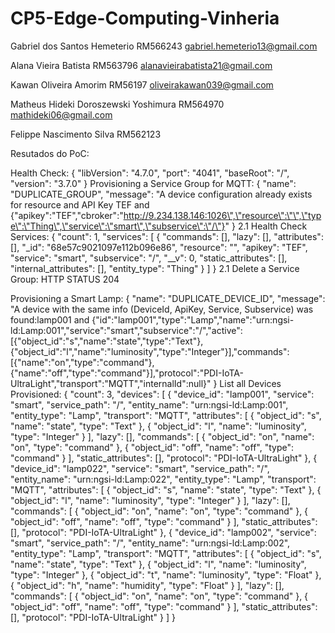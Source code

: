 # CP5-Edge-Computing-Vinheria

Gabriel dos Santos Hemeterio
RM566243
gabriel.hemeterio13@gmail.com

Alana Vieira Batista
RM563796
alanavieirabatista21@gmail.com

Kawan Oliveira Amorim
RM56197
oliveirakawan039@gmail.com

Matheus Hideki Doroszewski Yoshimura
RM564970
mathideki06@gmail.com

Felippe Nascimento Silva
RM562123

Resutados do PoC:

Health Check:
{
    "libVersion": "4.7.0",
    "port": "4041",
    "baseRoot": "/",
    "version": "3.7.0"
}
Provisioning a Service Group for MQTT:
{
    "name": "DUPLICATE_GROUP",
    "message": "A device configuration already exists for resource  and API Key TEF and {\"apikey\":\"TEF\",\"cbroker\":\"http://9.234.138.146:1026\",\"resource\":\"\",\"type\":\"Thing\",\"service\":\"smart\",\"subservice\":\"/\"}"
}
2.1 Health Check Services:
{
    "count": 1,
    "services": [
        {
            "commands": [],
            "lazy": [],
            "attributes": [],
            "_id": "68e57c9021097e112b096e86",
            "resource": "",
            "apikey": "TEF",
            "service": "smart",
            "subservice": "/",
            "__v": 0,
            "static_attributes": [],
            "internal_attributes": [],
            "entity_type": "Thing"
        }
    ]
}
2.1 Delete a Service Group: HTTP STATUS 204

Provisioning a Smart Lamp:
{
    "name": "DUPLICATE_DEVICE_ID",
    "message": "A device with the same info (DeviceId, ApiKey, Service, Subservice) was found:lamp001 and {\"id\":\"lamp001\",\"type\":\"Lamp\",\"name\":\"urn:ngsi-ld:Lamp:001\",\"service\":\"smart\",\"subservice\":\"/\",\"active\":[{\"object_id\":\"s\",\"name\":\"state\",\"type\":\"Text\"},{\"object_id\":\"l\",\"name\":\"luminosity\",\"type\":\"Integer\"}],\"commands\":[{\"name\":\"on\",\"type\":\"command\"},{\"name\":\"off\",\"type\":\"command\"}],\"protocol\":\"PDI-IoTA-UltraLight\",\"transport\":\"MQTT\",\"internalId\":null}"
}
List all Devices Provisioned:
{
    "count": 3,
    "devices": [
        {
            "device_id": "lamp001",
            "service": "smart",
            "service_path": "/",
            "entity_name": "urn:ngsi-ld:Lamp:001",
            "entity_type": "Lamp",
            "transport": "MQTT",
            "attributes": [
                {
                    "object_id": "s",
                    "name": "state",
                    "type": "Text"
                },
                {
                    "object_id": "l",
                    "name": "luminosity",
                    "type": "Integer"
                }
            ],
            "lazy": [],
            "commands": [
                {
                    "object_id": "on",
                    "name": "on",
                    "type": "command"
                },
                {
                    "object_id": "off",
                    "name": "off",
                    "type": "command"
                }
            ],
            "static_attributes": [],
            "protocol": "PDI-IoTA-UltraLight"
        },
        {
            "device_id": "lamp022",
            "service": "smart",
            "service_path": "/",
            "entity_name": "urn:ngsi-ld:Lamp:022",
            "entity_type": "Lamp",
            "transport": "MQTT",
            "attributes": [
                {
                    "object_id": "s",
                    "name": "state",
                    "type": "Text"
                },
                {
                    "object_id": "l",
                    "name": "luminosity",
                    "type": "Integer"
                }
            ],
            "lazy": [],
            "commands": [
                {
                    "object_id": "on",
                    "name": "on",
                    "type": "command"
                },
                {
                    "object_id": "off",
                    "name": "off",
                    "type": "command"
                }
            ],
            "static_attributes": [],
            "protocol": "PDI-IoTA-UltraLight"
        },
        {
            "device_id": "lamp002",
            "service": "smart",
            "service_path": "/",
            "entity_name": "urn:ngsi-ld:Lamp:002",
            "entity_type": "Lamp",
            "transport": "MQTT",
            "attributes": [
                {
                    "object_id": "s",
                    "name": "state",
                    "type": "Text"
                },
                {
                    "object_id": "l",
                    "name": "luminosity",
                    "type": "Integer"
                },
                {
                    "object_id": "t",
                    "name": "luminosity",
                    "type": "Float"
                },
                {
                    "object_id": "h",
                    "name": "humidity",
                    "type": "Float"
                }
            ],
            "lazy": [],
            "commands": [
                {
                    "object_id": "on",
                    "name": "on",
                    "type": "command"
                },
                {
                    "object_id": "off",
                    "name": "off",
                    "type": "command"
                }
            ],
            "static_attributes": [],
            "protocol": "PDI-IoTA-UltraLight"
        }
    ]
}
